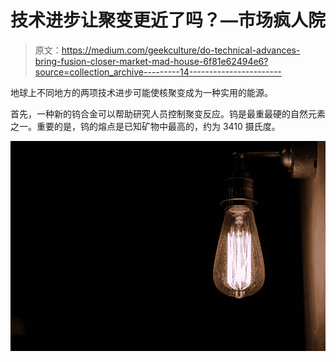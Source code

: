 # 技术进步让聚变更近了吗？—市场疯人院

> 原文：<https://medium.com/geekculture/do-technical-advances-bring-fusion-closer-market-mad-house-6f81e62494e6?source=collection_archive---------14----------------------->

地球上不同地方的两项技术进步可能使核聚变成为一种实用的能源。

首先，一种新的钨合金可以帮助研究人员控制聚变反应。钨是最重最硬的自然元素之一。重要的是，钨的熔点是已知矿物中最高的，约为 3410 摄氏度。

![](img/fa0cf49caa48b97f1fdb8245d029b5c3.png)